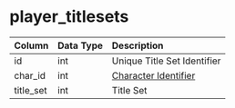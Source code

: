 # player_titlesets

| Column | Data Type | Description |
| :--- | :--- | :--- |
| id | int | Unique Title Set Identifier |
| char_id | int | [Character Identifier](character_data.md) |
| title_set | int | Title Set |

